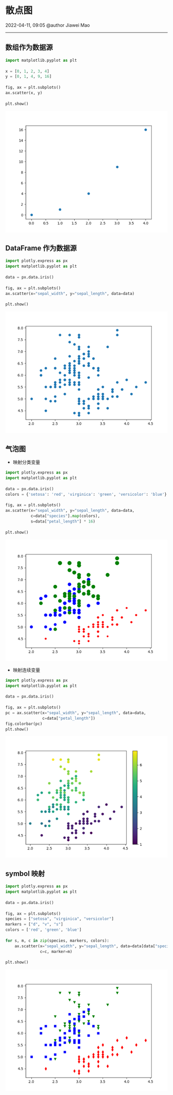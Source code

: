 # 散点图

2022-04-11, 09:05
@author Jiawei Mao
***

## 数组作为数据源

```py
import matplotlib.pyplot as plt

x = [0, 1, 2, 3, 4]
y = [0, 1, 4, 9, 16]

fig, ax = plt.subplots()
ax.scatter(x, y)

plt.show()
```

![](images/2022-04-11-09-09-07.png)

## DataFrame 作为数据源

```py
import plotly.express as px
import matplotlib.pyplot as plt

data = px.data.iris()

fig, ax = plt.subplots()
ax.scatter(x="sepal_width", y="sepal_length", data=data)

plt.show()
```

![](images/2022-04-11-09-19-41.png)

## 气泡图

- 映射分类变量

```py
import plotly.express as px
import matplotlib.pyplot as plt

data = px.data.iris()
colors = {'setosa': 'red', 'virginica': 'green', 'versicolor': 'blue'}

fig, ax = plt.subplots()
ax.scatter(x="sepal_width", y="sepal_length", data=data,
           c=data["species"].map(colors),
           s=data["petal_length"] * 16)

plt.show()
```

![](images/2022-04-11-09-54-51.png)

- 映射连续变量

```py
import plotly.express as px
import matplotlib.pyplot as plt

data = px.data.iris()

fig, ax = plt.subplots()
pc = ax.scatter(x="sepal_width", y="sepal_length", data=data,
                c=data["petal_length"])
fig.colorbar(pc)
plt.show()
```

![](images/2022-04-11-10-37-46.png)

## symbol 映射

```py
import plotly.express as px
import matplotlib.pyplot as plt

data = px.data.iris()

fig, ax = plt.subplots()
species = ["setosa", "virginica", "versicolor"]
markers = ["d", "v", "s"]
colors = ['red', 'green', 'blue']

for s, m, c in zip(species, markers, colors):
    ax.scatter(x="sepal_width", y="sepal_length", data=data[data["species"] == s],
               c=c, marker=m)

plt.show()
```

![](images/2022-04-11-11-08-20.png)

